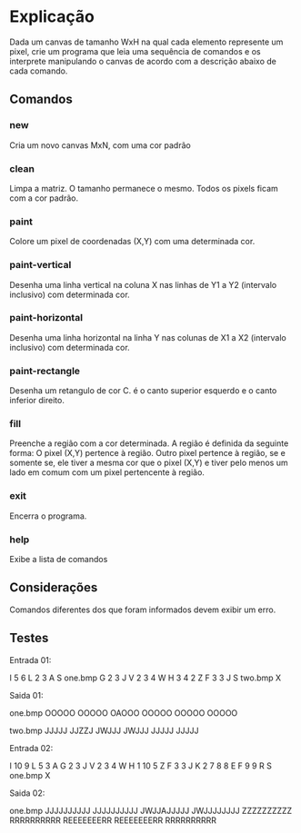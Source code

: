 # Explicação

Dada um canvas de tamanho WxH na qual cada elemento represente um pixel, crie
um programa que leia uma sequência de comandos e os interprete manipulando o canvas de acordo com a descrição abaixo de cada comando.

## Comandos

### new <largura> <altura> <cor>
Cria um novo canvas MxN, com uma cor padrão

### clean
Limpa a matriz. O tamanho permanece o mesmo. Todos os pixels ficam com a cor padrão.

### paint <x> <y> <cor>
Colore um pixel de coordenadas (X,Y) com uma determinada cor.

### paint-vertical <coluna> <linhaInicial> <linhaFinal> <cor>
Desenha uma linha vertical na coluna X nas linhas de Y1 a Y2 (intervalo
inclusivo) com determinada cor.

### paint-horizontal <linha> <colunaInicial> <colunaFinal> <cor>
Desenha uma linha horizontal na linha Y nas colunas de X1 a X2 (intervalo
inclusivo) com determinada cor.

### paint-rectangle <linhaInicial> <colunaInicial> <linhaFinal> <colunaFinal> <cor>
Desenha um retangulo de cor C. <linhaInicial> <colunaInicial> é o canto superior esquerdo e <linhaFinal> <colunaFinal> o
canto inferior direito.

### fill <linha> <coluna> <cor>
Preenche a região com a cor determinada. A região é definida da seguinte forma:
O pixel (X,Y) pertence à região. Outro pixel pertence à região, se e somente se,
ele tiver a mesma cor que o pixel (X,Y) e tiver pelo menos um lado em comum com
um pixel pertencente à região.

### exit
Encerra o programa.

### help
Exibe a lista de comandos

## Considerações
Comandos diferentes dos que foram informados devem exibir um erro.

## Testes
Entrada 01:

I 5 6
L 2 3 A
S one.bmp
G 2 3 J
V 2 3 4 W
H 3 4 2 Z
F 3 3 J
S two.bmp
X

Saida 01:

one.bmp
OOOOO
OOOOO
OAOOO
OOOOO
OOOOO
OOOOO

two.bmp
JJJJJ
JJZZJ
JWJJJ
JWJJJ
JJJJJ
JJJJJ

Entrada 02:

I 10 9
L 5 3 A
G 2 3 J
V 2 3 4 W
H 1 10 5 Z
F 3 3 J
K 2 7 8 8 E
F 9 9 R
S one.bmp
X

Saida 02:

one.bmp
JJJJJJJJJJ
JJJJJJJJJJ
JWJJAJJJJJ
JWJJJJJJJJ
ZZZZZZZZZZ
RRRRRRRRRR
REEEEEEERR
REEEEEEERR
RRRRRRRRRR
